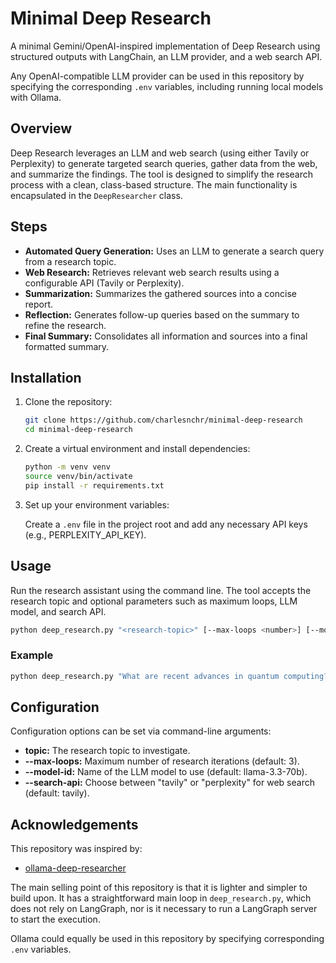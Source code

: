 # Minimal Deep Research

A minimal Gemini/OpenAI-inspired implementation of Deep Research using structured outputs with LangChain, an LLM provider, and a web search API.

Any OpenAI-compatible LLM provider can be used in this repository by specifying the corresponding `.env` variables, including running local models with Ollama.

## Overview

Deep Research leverages an LLM and web search (using either Tavily or Perplexity) to generate targeted search queries, gather data from the web, and summarize the findings. The tool is designed to simplify the research process with a clean, class-based structure. The main functionality is encapsulated in the `DeepResearcher` class.

## Steps

- **Automated Query Generation:** Uses an LLM to generate a search query from a research topic.
- **Web Research:** Retrieves relevant web search results using a configurable API (Tavily or Perplexity).
- **Summarization:** Summarizes the gathered sources into a concise report.
- **Reflection:** Generates follow-up queries based on the summary to refine the research.
- **Final Summary:** Consolidates all information and sources into a final formatted summary.

## Installation

1. Clone the repository:

   ```bash
   git clone https://github.com/charlesnchr/minimal-deep-research
   cd minimal-deep-research
   ```

2. Create a virtual environment and install dependencies:

   ```bash
   python -m venv venv
   source venv/bin/activate
   pip install -r requirements.txt
   ```

3. Set up your environment variables:

   Create a `.env` file in the project root and add any necessary API keys (e.g., PERPLEXITY_API_KEY).

## Usage

Run the research assistant using the command line. The tool accepts the research topic and optional parameters such as maximum loops, LLM model, and search API.

```bash
python deep_research.py "<research-topic>" [--max-loops <number>] [--model-id <model-name>] [--search-api <tavily|perplexity>]
```

### Example

```bash
python deep_research.py "What are recent advances in quantum computing?" --max-loops 3 --model-id "gpt-4o" --search-api tavily
```

## Configuration

Configuration options can be set via command-line arguments:

- **topic:** The research topic to investigate.
- **--max-loops:** Maximum number of research iterations (default: 3).
- **--model-id:** Name of the LLM model to use (default: llama-3.3-70b).
- **--search-api:** Choose between "tavily" or "perplexity" for web search (default: tavily).

## Acknowledgements

This repository was inspired by:

- [ollama-deep-researcher](https://github.com/langchain-ai/ollama-deep-researcher)

The main selling point of this repository is that it is lighter and simpler to build upon. It has a straightforward main loop in `deep_research.py`, which does not rely on LangGraph, nor is it necessary to run a LangGraph server to start the execution.

Ollama could equally be used in this repository by specifying corresponding `.env` variables.
